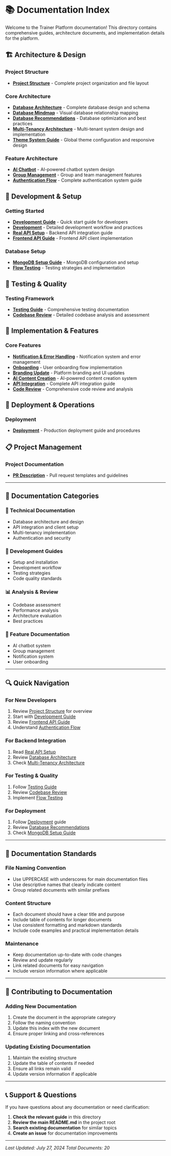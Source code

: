 # 📚 Documentation Index

Welcome to the Trainer Platform documentation! This directory contains comprehensive guides, architecture documents, and implementation details for the platform.

## 🏗️ **Architecture & Design**

### **Project Structure**
- **[Project Structure](./PROJECT_STRUCTURE.md)** - Complete project organization and file layout

### **Core Architecture**
- **[Database Architecture](./DATABASE_ARCHITECTURE.md)** - Complete database design and schema
- **[Database Mindmap](./DATABASE_MINDMAP.md)** - Visual database relationship mapping
- **[Database Recommendations](./DATABASE_RECOMMENDATIONS.md)** - Database optimization and best practices
- **[Multi-Tenancy Architecture](./MULTI_TENANCY_ARCHITECTURE.md)** - Multi-tenant system design and implementation
- **[Theme System Guide](./THEME_SYSTEM_GUIDE.md)** - Global theme configuration and responsive design

### **Feature Architecture**
- **[AI Chatbot](./AI_CHATBOT.md)** - AI-powered chatbot system design
- **[Group Management](./GROUP_MANAGEMENT.md)** - Group and team management features
- **[Authentication Flow](./AUTHENTICATION_FLOW_GUIDE.md)** - Complete authentication system guide

## 🚀 **Development & Setup**

### **Getting Started**
- **[Development Guide](./DEVELOPMENT_GUIDE.md)** - Quick start guide for developers
- **[Development](./DEVELOPMENT.md)** - Detailed development workflow and practices
- **[Real API Setup](./REAL_API_SETUP.md)** - Backend API integration guide
- **[Frontend API Guide](./FRONTEND_API_GUIDE.md)** - Frontend API client implementation

### **Database Setup**
- **[MongoDB Setup Guide](./MONGODB_SETUP_GUIDE.md)** - MongoDB configuration and setup
- **[Flow Testing](./FLOW_TESTING.md)** - Testing strategies and implementation

## 🧪 **Testing & Quality**

### **Testing Framework**
- **[Testing Guide](./TESTING_GUIDE.md)** - Comprehensive testing documentation
- **[Codebase Review](./CODEBASE_REVIEW.md)** - Detailed codebase analysis and assessment

## 🔧 **Implementation & Features**

### **Core Features**
- **[Notification & Error Handling](./NOTIFICATION_ERROR_HANDLING.md)** - Notification system and error management
- **[Onboarding](./ONBOARDING.md)** - User onboarding flow implementation
- **[Branding Update](./BRANDING_UPDATE.md)** - Platform branding and UI updates
- **[AI Content Creation](./AI_CONTENT_CREATION_GUIDE.md)** - AI-powered content creation system
- **[API Integration](./API_INTEGRATION_GUIDE.md)** - Complete API integration guide
- **[Code Review](./CODE_REVIEW_AI_CONTENT_CREATION.md)** - Comprehensive code review and analysis

## 🚀 **Deployment & Operations**

### **Deployment**
- **[Deployment](./DEPLOYMENT.md)** - Production deployment guide and procedures

## 📋 **Project Management**

### **Project Documentation**
- **[PR Description](./PR_DESCRIPTION.md)** - Pull request templates and guidelines

---

## 📖 **Documentation Categories**

### **🔧 Technical Documentation**
- Database architecture and design
- API integration and client setup
- Multi-tenancy implementation
- Authentication and security

### **🚀 Development Guides**
- Setup and installation
- Development workflow
- Testing strategies
- Code quality standards

### **📊 Analysis & Review**
- Codebase assessment
- Performance analysis
- Architecture evaluation
- Best practices

### **🎯 Feature Documentation**
- AI chatbot system
- Group management
- Notification system
- User onboarding

---

## 🔍 **Quick Navigation**

### **For New Developers**
1. Review [Project Structure](./PROJECT_STRUCTURE.md) for overview
2. Start with [Development Guide](./DEVELOPMENT_GUIDE.md)
3. Review [Frontend API Guide](./FRONTEND_API_GUIDE.md)
4. Understand [Authentication Flow](./AUTHENTICATION_FLOW_GUIDE.md)

### **For Backend Integration**
1. Read [Real API Setup](./REAL_API_SETUP.md)
2. Review [Database Architecture](./DATABASE_ARCHITECTURE.md)
3. Check [Multi-Tenancy Architecture](./MULTI_TENANCY_ARCHITECTURE.md)

### **For Testing & Quality**
1. Follow [Testing Guide](./TESTING_GUIDE.md)
2. Review [Codebase Review](./CODEBASE_REVIEW.md)
3. Implement [Flow Testing](./FLOW_TESTING.md)

### **For Deployment**
1. Follow [Deployment](./DEPLOYMENT.md) guide
2. Review [Database Recommendations](./DATABASE_RECOMMENDATIONS.md)
3. Check [MongoDB Setup Guide](./MONGODB_SETUP_GUIDE.md)

---

## 📝 **Documentation Standards**

### **File Naming Convention**
- Use UPPERCASE with underscores for main documentation files
- Use descriptive names that clearly indicate content
- Group related documents with similar prefixes

### **Content Structure**
- Each document should have a clear title and purpose
- Include table of contents for longer documents
- Use consistent formatting and markdown standards
- Include code examples and practical implementation details

### **Maintenance**
- Keep documentation up-to-date with code changes
- Review and update regularly
- Link related documents for easy navigation
- Include version information where applicable

---

## 🤝 **Contributing to Documentation**

### **Adding New Documentation**
1. Create the document in the appropriate category
2. Follow the naming convention
3. Update this index with the new document
4. Ensure proper linking and cross-references

### **Updating Existing Documentation**
1. Maintain the existing structure
2. Update the table of contents if needed
3. Ensure all links remain valid
4. Update version information if applicable

---

## 📞 **Support & Questions**

If you have questions about any documentation or need clarification:

1. **Check the relevant guide** in this directory
2. **Review the main README.md** in the project root
3. **Search existing documentation** for similar topics
4. **Create an issue** for documentation improvements

---

*Last Updated: July 27, 2024*
*Total Documents: 20* 